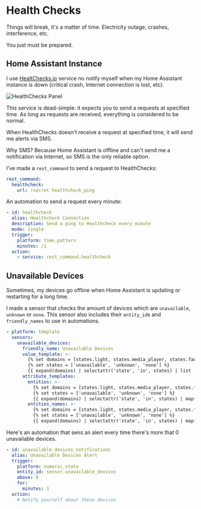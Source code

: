 # Health Checks

Things will break, it's a matter of time. Electricity outage, crashes, interference, etc.

You just must be prepared.

## Home Assistant Instance

I use [HealtChecks.io](http://healtchecks.io) service no notify myself when my Home Assistant instance is down (critical crash, Internet connection is lost, etc).

![HealthChecks Panel](https://user-images.githubusercontent.com/3459374/109878460-00234600-7c7d-11eb-9ea6-eda004d8ede1.png)

This service is dead-simple: it expects you to send a requests at specified time. As long as requests are received, everything is considered to be normal.

When HealthChecks doesn't receive a request at specified time, it will send me alerts via SMS.

Why SMS? Because Home Assistant is offline and can't send me a notification via Internet, so SMS is the only reliable option.

I've made a `rest_command` to send a request to HealthChecks:

```yaml
rest_command:
  healthcheck:
    url: !secret healthcheck_ping
```

An automation to send a request every minute:

```yaml
- id: healthcheck
  alias: Healthcheck Connection
  description: Send a ping to Healthcheck every minute
  mode: single
  trigger:
    platform: time_pattern
    minutes: /1
  action:
    - service: rest_command.healthcheck
```

## Unavailable Devices

Sometimes, my devices go offline when Home Assistant is updating or restarting for a long time.

I made a sensor that checks the amount of devices which are `unavailable`, `unknown` or `none`. This sensor also includes their `entity_id`s and `friendly_names` to use in automations.

```yaml
- platform: template
  sensors:
    unavailable_devices:
      friendly_name: Unavailable Devices
      value_template: >-
        {% set domains = [states.light, states.media_player, states.fan] %}
        {% set states = ['unavailable', 'unknown', 'none'] %}
        {{ expand(domains) | selectattr('state', 'in', states) | list | length }}
      attribute_templates:
        entities: >-
          {% set domains = [states.light, states.media_player, states.fan] %}
          {% set states = ['unavailable', 'unknown', 'none'] %}
          {{ expand(domains) | selectattr('state', 'in', states) | map(attribute='entity_id') | list }}
        entities_names: >-
          {% set domains = [states.light, states.media_player, states.fan] %}
          {% set states = ['unavailable', 'unknown', 'none'] %}
          {{ expand(domains) | selectattr('state', 'in', states) | map(attribute='name') | list }}
```

Here's an automation that sens an alert every time there's more that 0 unavailable devices.

```yaml
- id: unavailable_devices_notifications
  alias: Unavailable Devices Alert
  trigger:
    platform: numeric_state
    entity_id: sensor.unavailable_devices
    above: 0
    for:
      minutes: 1
  action:
    # Notify yourself about these devices
```
